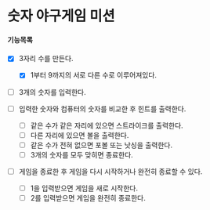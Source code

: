 # 숫자 야구게임 미션

#### 기능목록

- [x] 3자리 수를 만든다.
  - [x] 1부터 9까지의 서로 다른 수로 이루어져있다.
  
- [ ] 3개의 숫자를 입력한다.

- [ ] 입력한 숫자와 컴퓨터의 숫자를 비교한 후 힌트를 출력한다.
  - [ ] 같은 수가 같은 자리에 있으면 스트라이크를 출력한다.
  - [ ] 다른 자리에 있으면 볼을 출력한다.
  - [ ] 같은 수가 전혀 없으면 포볼 또는 낫싱을 출력한다.
  - [ ] 3개의 숫자를 모두 맞히면 종료한다.
  
- [ ] 게임을 종료한 후 게임을 다시 시작하거나 완전히 종료할 수 있다.
  - [ ] 1을 입력받으면 게임을 새로 시작한다.
  - [ ] 2를 입력받으면 게임을 완전히 종료한다.